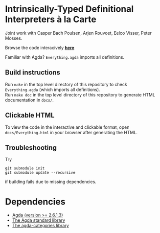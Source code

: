 # Intrinsically-Typed Definitional Interpreters à la Carte

Joint work with Casper Bach Poulsen, Arjen Rouvoet, Eelco Visser, Peter Mosses. 

Browse the code interacively [**here**](https://casvdrest.github.io/composable-semantics/Everything.html)

Familiar with Agda? `Everything.agda` imports all definitions.  

## Build instructions

Run `make` in the top level directory of this repository to check `Everything.agda` (which imports all definitions).  
Run `make doc` in the top level directory of this repository to generate HTML documentation in `docs/`. 

## Clickable HTML

To view the code in the interactive and clickable format, open `docs/Everything.html` in your browser after generating the HTML.  

## Troubleshooting

Try 
```
git submodule init
git submodule update --recursive
```
if building fails due to missing dependencies.  

# Dependencies

* [Agda (version >= 2.6.1.3)](https://agda.readthedocs.io/)
* [The Agda standard library](https://github.com/agda/agda-stdlib)
* [The agda-categories library](https://github.com/agda/agda-categories)

